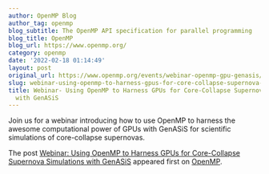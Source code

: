```yaml
---
author: OpenMP Blog
author_tag: openmp
blog_subtitle: The OpenMP API specification for parallel programming
blog_title: OpenMP
blog_url: https://www.openmp.org/
category: openmp
date: '2022-02-18 01:14:49'
layout: post
original_url: https://www.openmp.org/events/webinar-openmp-gpu-genasis/?utm_source=rss&utm_medium=rss&utm_campaign=webinar-openmp-gpu-genasis
slug: webinar-using-openmp-to-harness-gpus-for-core-collapse-supernova-simulations-with-genasis
title: Webinar- Using OpenMP to Harness GPUs for Core-Collapse Supernova Simulations
  with GenASiS
---
```


<p>Join us for a webinar introducing how to use OpenMP to harness the awesome computational power of GPUs with GenASiS for scientific simulations of core-collapse supernovas.</p>

<p>The post <a href="https://www.openmp.org/events/webinar-openmp-gpu-genasis/" rel="nofollow">Webinar: Using OpenMP to Harness GPUs for Core-Collapse Supernova Simulations with GenASiS</a> appeared first on <a href="https://www.openmp.org" rel="nofollow">OpenMP</a>.</p>